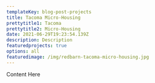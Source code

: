 ```yaml
---
templateKey: blog-post-projects
title: Tacoma Micro-Housing
prettytitle1: Tacoma
prettytitle2: Micro-Housing
date: 2021-06-29T19:23:54.139Z
description: Description
featuredprojects: true
options: all
featuredimage: /img/redbarn-tacoma-micro-housing.jpg
---
```


Content Here
